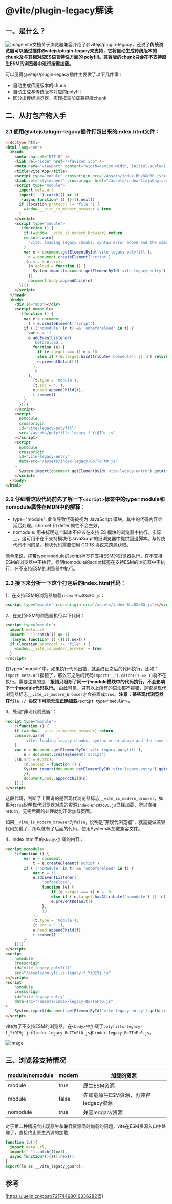 # @vite/plugin-legacy解读

## 一、是什么？
![image](./image.png)
vite文档关于浏览器兼容介绍了@vitejs/plugin-legacy，还说了**传统浏览器可以通过插件@vitejs/plugin-legacy来支持，它将自动生成传统版本的chunk及与其相对应ES语言特性方面的 polyfill。兼容版的chunk只会在不支持原生ESM的浏览器中进行按需加载。**

可以见得@vitejs/plugin-legacy插件主要做了以下几件事：

- 自动生成传统版本的chunk
- 自动生成与传统版本对应的polyfill
- 区分出传统浏览器，实现按需加载兼容版chunk

## 二、从打包产物入手

### 2.1 使用@vitejs/plugin-legacy插件打包出来的index.html文件：
```html
<!doctype html>
<html lang="en">
  <head>
    <meta charset="UTF-8" />
    <link rel="icon" href="/favicon.ico" />
    <meta name="viewport" content="width=device-width, initial-scale=1.0" />
    <title>Vite App</title>
    <script type="module" crossorigin src="/assets/index-Bhz8XoBG.js"></script>
    <link rel="stylesheet" crossorigin href="/assets/index-CimjwQag.css" />
    <script type="module">
      import.meta.url
      import('_').catch(() => 1)
      ;(async function* () {})().next()
      if (location.protocol != 'file:') {
        window.__vite_is_modern_browser = true
      }
    </script>
    <script type="module">
      !(function () {
        if (window.__vite_is_modern_browser) return
        console.warn(
          'vite: loading legacy chunks, syntax error above and the same error below should be ignored'
        )
        var e = document.getElementById('vite-legacy-polyfill'),
          n = document.createElement('script')
        ;(n.src = e.src),
          (n.onload = function () {
            System.import(document.getElementById('vite-legacy-entry').getAttribute('data-src'))
          }),
          document.body.appendChild(n)
      })()
    </script>
  </head>
  <body>
    <div id="app"></div>
    <script nomodule>
      !(function () {
        var e = document,
          t = e.createElement('script')
        if (!('noModule' in t) && 'onbeforeload' in t) {
          var n = !1
          e.addEventListener(
            'beforeload',
            function (e) {
              if (e.target === t) n = !0
              else if (!e.target.hasAttribute('nomodule') || !n) return
              e.preventDefault()
            },
            !0
          ),
            (t.type = 'module'),
            (t.src = '.'),
            e.head.appendChild(t),
            t.remove()
        }
      })()
    </script>
    <script
      nomodule
      crossorigin
      id="vite-legacy-polyfill"
      src="/assets/polyfills-legacy-f_YiQI9j.js"
    ></script>
    <script 
      nomodule 
      crossorigin 
      id="vite-legacy-entry" 
      data-src="/assets/index-legacy-Bo7ToFt0.js"
    >
      System.import(document.getElementById('vite-legacy-entry').getAttribute('data-src'))
    </script>
  </body>
</html>

```
### 2.2 仔细看这段代码前先了解一下`<script>`标签中的type=module和nomodule属性在MDN中的解释：
- type="module": 此值导致代码被视为 JavaScript 模块。其中的代码内容会延后处理。charset 和 defer 属性不会生效。
- nomodule: 用来标明这个脚本不应该在支持 ES 模块的浏览器中执行。实际上，这可用于在不支持模块化JavaScript的旧浏览器中提供回退脚本。与传统代码不同的是，模块代码需要使用 CORS 协议来跨源获取。

简单来说，携带type=module的script标签在支持ESM的浏览器执行，在不支持ESM的浏览器中不执行。标明nomodule的script标签在支持ESM的浏览器中不执行，在不支持ESM的浏览器中执行。

### 2.3 接下来分析一下这个打包后的index.html代码：

1、在支持ESM的浏览器加载`index-Bhz8XoBG.js`：
```html
<script type="module" crossorigin src="/assets/index-Bhz8XoBG.js"></script>
```

2、在支持ESM的浏览器执行以下代码：
```html
<script type="module">
  import.meta.url
  import('_').catch(() => 1)
  ;(async function* () {})().next()
  if (location.protocol != 'file:') {
    window.__vite_is_modern_browser = true
  }
</script>
```
在type="module"中，如果执行代码出错，就会终止之后的代码执行，比如：`import.meta.url`报错了，那么它之后的代码`import('_').catch(() => 1)`将不在执行。需要注意的是：**报错只阻断了同一个module模块中的代码执行，不会影响下一个module代码执行。** 由此可见，只有以上所有的语法都不报错，是否是现代浏览器标志`__vite_is_modern_browser`才会被置成`true`。**注意：某些现代浏览器在`file:// `协议下可能无法正确加载`<script type="module">`。**

3、处理“非现代浏览器”：
```html
<script type="module">
    !(function () {
    if (window.__vite_is_modern_browser) return
    console.warn(
        'vite: loading legacy chunks, syntax error above and the same error below should be ignored'
    )
    var e = document.getElementById('vite-legacy-polyfill'),
        n = document.createElement('script')
    ;(n.src = e.src),
        (n.onload = function () {
        System.import(document.getElementById('vite-legacy-entry').getAttribute('data-src'))
        }),
        document.body.appendChild(n)
    })()
</script>
```
这段代码，判断了上面说的是否现代浏览器标志`__vite_is_modern_browser`，如果为`true`说明现代浏览器对应的资源`index-Bhz8XoBG.js`已经加载，所以直接return，无需后面的处理就能正常加载页面。

如果`__vite_is_modern_browser`为`false`，说明是“非现代浏览器”，就需要做兼容代码加载了，所以就有了后面的代码，使用SystemJs加载兼容文件。

4、index.html里的`<body>`加载的内容：
```html
<script nomodule>
    !(function () {
        var e = document,
            t = e.createElement('script')
        if (!('noModule' in t) && 'onbeforeload' in t) {
            var n = !1
            e.addEventListener(
                'beforeload',
                function (e) {
                    if (e.target === t) n = !0
                    else if (!e.target.hasAttribute('nomodule') || !n) return
                    e.preventDefault()
                },
                !0
            ),
            (t.type = 'module'),
            (t.src = '.'),
            e.head.appendChild(t),
            t.remove()
        }
    })()
</script>
<script
    nomodule
    crossorigin
    id="vite-legacy-polyfill"
    src="/assets/polyfills-legacy-f_YiQI9j.js"
></script>
<script 
    nomodule 
    crossorigin 
    id="vite-legacy-entry" 
    data-src="/assets/index-legacy-Bo7ToFt0.js"
>
    System.import(document.getElementById('vite-legacy-entry').getAttribute('data-src'))
</script>
```
vite为了不支持ESM的浏览器，在`<body>`中加载了`polyfills-legacy-f_YiQI9j.js`和`index-legacy-Bo7ToFt0.js`和`index-legacy-Bo7ToFt0.js`。

![image](./image1.webp)

## 三、浏览器支持情况
| module/nomodule | modern | 加载的资源 |
| --- | --- | --- |
| module | true | 原生ESM资源 |
| module | false | 先加载原生ESM资源，再兼容ledgacy资源 |
| nomodule | true | 兼容ledgacy资源 |

对于第二种情况会出现原生和兼容资源同时加载的问题，vite在ESM资源入口中处理了，直接终止原生资源的加载
```js
function lu(){
  import.meta.url,
  import("_").catch(()=>1),
  async function*(){}().next()
}
export{lu as __vite_legacy_guard};
```




## 参考
[https://juejin.cn/post/7217449801633628215]